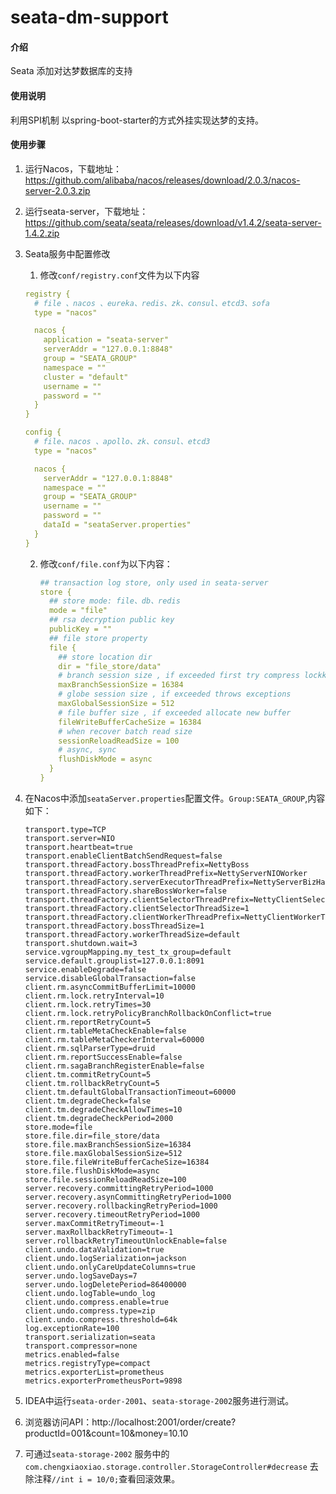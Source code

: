 # seata-dm-support

#### 介绍
Seata 添加对达梦数据库的支持


#### 使用说明

利用SPI机制 以spring-boot-starter的方式外挂实现达梦的支持。

#### 使用步骤

1. 运行Nacos，下载地址：https://github.com/alibaba/nacos/releases/download/2.0.3/nacos-server-2.0.3.zip

2. 运行seata-server，下载地址：https://github.com/seata/seata/releases/download/v1.4.2/seata-server-1.4.2.zip

3. Seata服务中配置修改
    1. 修改`conf/registry.conf`文件为以下内容
   ```yaml
   registry {
     # file 、nacos 、eureka、redis、zk、consul、etcd3、sofa
     type = "nacos"
   
     nacos {
       application = "seata-server"
       serverAddr = "127.0.0.1:8848"
       group = "SEATA_GROUP"
       namespace = ""
       cluster = "default"
       username = ""
       password = ""
     }
   }
   
   config {
     # file、nacos 、apollo、zk、consul、etcd3
     type = "nacos"
   
     nacos {
       serverAddr = "127.0.0.1:8848"
       namespace = ""
       group = "SEATA_GROUP"
       username = ""
       password = ""
       dataId = "seataServer.properties"
     }
   }
   ```

    2. 修改`conf/file.conf`为以下内容：

       ```yaml
       ## transaction log store, only used in seata-server
       store {
         ## store mode: file、db、redis
         mode = "file"
         ## rsa decryption public key
         publicKey = ""
         ## file store property
         file {
           ## store location dir
           dir = "file_store/data"
           # branch session size , if exceeded first try compress lockkey, still exceeded throws exceptions
           maxBranchSessionSize = 16384
           # globe session size , if exceeded throws exceptions
           maxGlobalSessionSize = 512
           # file buffer size , if exceeded allocate new buffer
           fileWriteBufferCacheSize = 16384
           # when recover batch read size
           sessionReloadReadSize = 100
           # async, sync
           flushDiskMode = async
         }
       }
       ```

4. 在Nacos中添加`seataServer.properties`配置文件。`Group:SEATA_GROUP`,内容如下：

   ```properties
   transport.type=TCP
   transport.server=NIO
   transport.heartbeat=true
   transport.enableClientBatchSendRequest=false
   transport.threadFactory.bossThreadPrefix=NettyBoss
   transport.threadFactory.workerThreadPrefix=NettyServerNIOWorker
   transport.threadFactory.serverExecutorThreadPrefix=NettyServerBizHandler
   transport.threadFactory.shareBossWorker=false
   transport.threadFactory.clientSelectorThreadPrefix=NettyClientSelector
   transport.threadFactory.clientSelectorThreadSize=1
   transport.threadFactory.clientWorkerThreadPrefix=NettyClientWorkerThread
   transport.threadFactory.bossThreadSize=1
   transport.threadFactory.workerThreadSize=default
   transport.shutdown.wait=3
   service.vgroupMapping.my_test_tx_group=default
   service.default.grouplist=127.0.0.1:8091
   service.enableDegrade=false
   service.disableGlobalTransaction=false
   client.rm.asyncCommitBufferLimit=10000
   client.rm.lock.retryInterval=10
   client.rm.lock.retryTimes=30
   client.rm.lock.retryPolicyBranchRollbackOnConflict=true
   client.rm.reportRetryCount=5
   client.rm.tableMetaCheckEnable=false
   client.rm.tableMetaCheckerInterval=60000
   client.rm.sqlParserType=druid
   client.rm.reportSuccessEnable=false
   client.rm.sagaBranchRegisterEnable=false
   client.tm.commitRetryCount=5
   client.tm.rollbackRetryCount=5
   client.tm.defaultGlobalTransactionTimeout=60000
   client.tm.degradeCheck=false
   client.tm.degradeCheckAllowTimes=10
   client.tm.degradeCheckPeriod=2000
   store.mode=file
   store.file.dir=file_store/data
   store.file.maxBranchSessionSize=16384
   store.file.maxGlobalSessionSize=512
   store.file.fileWriteBufferCacheSize=16384
   store.file.flushDiskMode=async
   store.file.sessionReloadReadSize=100
   server.recovery.committingRetryPeriod=1000
   server.recovery.asynCommittingRetryPeriod=1000
   server.recovery.rollbackingRetryPeriod=1000
   server.recovery.timeoutRetryPeriod=1000
   server.maxCommitRetryTimeout=-1
   server.maxRollbackRetryTimeout=-1
   server.rollbackRetryTimeoutUnlockEnable=false
   client.undo.dataValidation=true
   client.undo.logSerialization=jackson
   client.undo.onlyCareUpdateColumns=true
   server.undo.logSaveDays=7
   server.undo.logDeletePeriod=86400000
   client.undo.logTable=undo_log
   client.undo.compress.enable=true
   client.undo.compress.type=zip
   client.undo.compress.threshold=64k
   log.exceptionRate=100
   transport.serialization=seata
   transport.compressor=none
   metrics.enabled=false
   metrics.registryType=compact
   metrics.exporterList=prometheus
   metrics.exporterPrometheusPort=9898
   ```

5. IDEA中运行`seata-order-2001`、`seata-storage-2002`服务进行测试。

6. 浏览器访问API：http://localhost:2001/order/create?productId=001&count=10&money=10.10

7. 可通过`seata-storage-2002` 服务中的 `com.chengxiaoxiao.storage.controller.StorageController#decrease`
   去除注释`//int i = 10/0;`查看回滚效果。